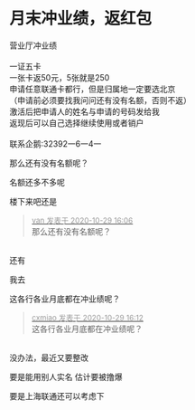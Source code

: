 # 月末冲业绩，返红包


营业厅冲业绩<br />
<br />
一证五卡<br />
一张卡返50元，5张就是250<img src="static/image/smiley/default/lol.gif" smilieid="12" border="0" alt="" /> <br />
申请任意联通卡都行，但是归属地一定要选北京<br />
（申请前必须要找我问问还有没有名额，否则不返）<br />
激活后把申请人的姓名与申请的号码发给我<br />
返现后可以自己选择继续使用或者销户<br />
<br />
联系企鹅:32392一6一4一

那么还有没有名额呢？

名额还多不多呢<img src="static/image/smiley/default/lol.gif" smilieid="12" border="0" alt="" /><img id="aimg_jpj5U" onclick="zoom(this, this.src, 0, 0, 0)" class="zoom" src="https://cdn.jsdelivr.net/gh/hishis/forum-master/public/images/patch.gif" onmouseover="img_onmouseoverfunc(this)" onload="thumbImg(this)" border="0" alt="" />

楼下来吧还是

<div class="quote"><blockquote><font size="2"><a href="https://www.hostloc.com/forum.php?mod=redirect&amp;goto=findpost&amp;pid=9369681&amp;ptid=759857" target="_blank"><font color="#999999">van 发表于 2020-10-29 16:06</font></a></font><br />
那么还有没有名额呢？</blockquote></div><br />
还有

我去

这各行各业月底都在冲业绩呢？

<div class="quote"><blockquote><font size="2"><a href="https://www.hostloc.com/forum.php?mod=redirect&amp;goto=findpost&amp;pid=9369725&amp;ptid=759857" target="_blank"><font color="#999999">cxmiao 发表于 2020-10-29 16:12</font></a></font><br />
这各行各业月底都在冲业绩呢？</blockquote></div><br />
没办法，最近又要整改<img src="static/image/smiley/yct/022.gif" smilieid="42" border="0" alt="" />

要是能用别人实名 估计要被撸爆

要是上海联通还可以考虑下
